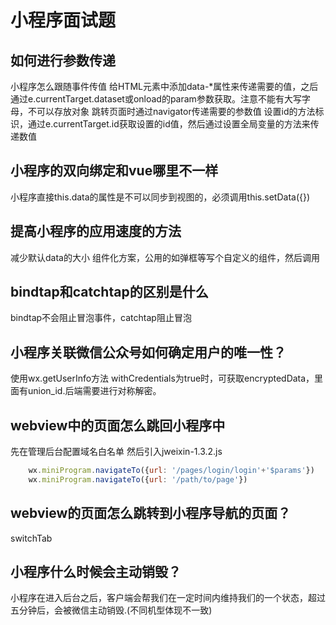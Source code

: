 # 小程序面试题
## 如何进行参数传递
小程序怎么跟随事件传值
给HTML元素中添加data-*属性来传递需要的值，之后通过e.currentTarget.dataset或onload的param参数获取。注意不能有大写字母，不可以存放对象
跳转页面时通过navigator传递需要的参数值
设置id的方法标识，通过e.currentTarget.id获取设置的id值，然后通过设置全局变量的方法来传递数值

## 小程序的双向绑定和vue哪里不一样
小程序直接this.data的属性是不可以同步到视图的，必须调用this.setData({})
## 提高小程序的应用速度的方法
减少默认data的大小
组件化方案，公用的如弹框等写个自定义的组件，然后调用

## bindtap和catchtap的区别是什么
bindtap不会阻止冒泡事件，catchtap阻止冒泡

## 小程序关联微信公众号如何确定用户的唯一性？
使用wx.getUserInfo方法 withCredentials为true时，可获取encryptedData，里面有union_id.后端需要进行对称解密。

## webview中的页面怎么跳回小程序中

先在管理后台配置域名白名单
然后引入jweixin-1.3.2.js
```js
	wx.miniProgram.navigateTo({url: '/pages/login/login'+'$params'})
	wx.miniProgram.navigateTo({url: '/path/to/page'})
```

## webview的页面怎么跳转到小程序导航的页面？
switchTab

## 小程序什么时候会主动销毁？
小程序在进入后台之后，客户端会帮我们在一定时间内维持我们的一个状态，超过五分钟后，会被微信主动销毁.(不同机型体现不一致)